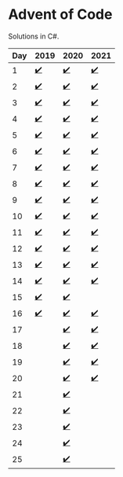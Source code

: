 # Advent of Code
Solutions in C#.

| Day | 2019 | 2020 | 2021                                                                                                       |
|-----|------|------|------------------------------------------------------------------------------------------------------------|
| 1  | [✔️](https://github.com/sindrekjr/AdventOfCode/blob/master/AdventOfCode/Solutions/Year2019/Day01/Day01.cs) | [✔️](https://github.com/sindrekjr/AdventOfCode/blob/master/AdventOfCode/Solutions/Year2020/Day01/Day01.cs) | [✔️](https://github.com/sindrekjr/AdventOfCode/blob/master/AdventOfCode/Solutions/Year2021/Day01/Day01.cs)
| 2  | [✔️](https://github.com/sindrekjr/AdventOfCode/blob/master/AdventOfCode/Solutions/Year2019/Day02/Day02.cs) | [✔️](https://github.com/sindrekjr/AdventOfCode/blob/master/AdventOfCode/Solutions/Year2020/Day02/Day02.cs) | [✔️](https://github.com/sindrekjr/AdventOfCode/blob/master/AdventOfCode/Solutions/Year2021/Day02/Day02.cs)
| 3  | [✔️](https://github.com/sindrekjr/AdventOfCode/blob/master/AdventOfCode/Solutions/Year2019/Day03/Day03.cs) | [✔️](https://github.com/sindrekjr/AdventOfCode/blob/master/AdventOfCode/Solutions/Year2020/Day03/Day03.cs) | [✔️](https://github.com/sindrekjr/AdventOfCode/blob/master/AdventOfCode/Solutions/Year2021/Day03/Day03.cs)
| 4  | [✔️](https://github.com/sindrekjr/AdventOfCode/blob/master/AdventOfCode/Solutions/Year2019/Day04/Day04.cs) | [✔️](https://github.com/sindrekjr/AdventOfCode/blob/master/AdventOfCode/Solutions/Year2020/Day04/Day04.cs) | [✔️](https://github.com/sindrekjr/AdventOfCode/blob/master/AdventOfCode/Solutions/Year2021/Day04/Day04.cs)
| 5  | [✔️](https://github.com/sindrekjr/AdventOfCode/blob/master/AdventOfCode/Solutions/Year2019/Day05/Day05.cs) | [✔️](https://github.com/sindrekjr/AdventOfCode/blob/master/AdventOfCode/Solutions/Year2020/Day05/Day05.cs) | [✔️](https://github.com/sindrekjr/AdventOfCode/blob/master/AdventOfCode/Solutions/Year2021/Day05/Day05.cs)
| 6  | [✔️](https://github.com/sindrekjr/AdventOfCode/blob/master/AdventOfCode/Solutions/Year2019/Day06/Day06.cs) | [✔️](https://github.com/sindrekjr/AdventOfCode/blob/master/AdventOfCode/Solutions/Year2020/Day06/Day06.cs) | [✔️](https://github.com/sindrekjr/AdventOfCode/blob/master/AdventOfCode/Solutions/Year2021/Day06/Day06.cs)
| 7  | [✔️](https://github.com/sindrekjr/AdventOfCode/blob/master/AdventOfCode/Solutions/Year2019/Day07/Day07.cs) | [✔️](https://github.com/sindrekjr/AdventOfCode/blob/master/AdventOfCode/Solutions/Year2020/Day07/Day07.cs) | [✔️](https://github.com/sindrekjr/AdventOfCode/blob/master/AdventOfCode/Solutions/Year2021/Day07/Day07.cs)
| 8  | [✔️](https://github.com/sindrekjr/AdventOfCode/blob/master/AdventOfCode/Solutions/Year2019/Day08/Day08.cs) | [✔️](https://github.com/sindrekjr/AdventOfCode/blob/master/AdventOfCode/Solutions/Year2020/Day08/Day08.cs) | [✔️](https://github.com/sindrekjr/AdventOfCode/blob/master/AdventOfCode/Solutions/Year2021/Day08/Day08.cs)
| 9  | [✔️](https://github.com/sindrekjr/AdventOfCode/blob/master/AdventOfCode/Solutions/Year2019/Day09/Day09.cs) | [✔️](https://github.com/sindrekjr/AdventOfCode/blob/master/AdventOfCode/Solutions/Year2020/Day09/Day09.cs) | [✔️](https://github.com/sindrekjr/AdventOfCode/blob/master/AdventOfCode/Solutions/Year2021/Day09/Day09.cs)
| 10 | [✔️](https://github.com/sindrekjr/AdventOfCode/blob/master/AdventOfCode/Solutions/Year2019/Day10/Day10.cs) | [✔️](https://github.com/sindrekjr/AdventOfCode/blob/master/AdventOfCode/Solutions/Year2020/Day10/Day10.cs) | [✔️](https://github.com/sindrekjr/AdventOfCode/blob/master/AdventOfCode/Solutions/Year2021/Day10/Day10.cs)
| 11 | [✔️](https://github.com/sindrekjr/AdventOfCode/blob/master/AdventOfCode/Solutions/Year2019/Day11/Day11.cs) | [✔️](https://github.com/sindrekjr/AdventOfCode/blob/master/AdventOfCode/Solutions/Year2020/Day11/Day11.cs) | [✔️](https://github.com/sindrekjr/AdventOfCode/blob/master/AdventOfCode/Solutions/Year2021/Day11/Day11.cs)
| 12 | [✔️](https://github.com/sindrekjr/AdventOfCode/blob/master/AdventOfCode/Solutions/Year2019/Day12/Day12.cs) | [✔️](https://github.com/sindrekjr/AdventOfCode/blob/master/AdventOfCode/Solutions/Year2020/Day12/Day12.cs) | [✔️](https://github.com/sindrekjr/AdventOfCode/blob/master/AdventOfCode/Solutions/Year2021/Day12/Day12.cs)
| 13 | [✔️](https://github.com/sindrekjr/AdventOfCode/blob/master/AdventOfCode/Solutions/Year2019/Day13/Day13.cs) | [✔️](https://github.com/sindrekjr/AdventOfCode/blob/master/AdventOfCode/Solutions/Year2020/Day13/Day13.cs) | [✔️](https://github.com/sindrekjr/AdventOfCode/blob/master/AdventOfCode/Solutions/Year2021/Day13/Day13.cs)
| 14 | [✔️](https://github.com/sindrekjr/AdventOfCode/blob/master/AdventOfCode/Solutions/Year2019/Day14/Day14.cs) | [✔️](https://github.com/sindrekjr/AdventOfCode/blob/master/AdventOfCode/Solutions/Year2020/Day14/Day14.cs) | [✔️](https://github.com/sindrekjr/AdventOfCode/blob/master/AdventOfCode/Solutions/Year2021/Day14/Day14.cs)
| 15 | [✔️](https://github.com/sindrekjr/AdventOfCode/blob/master/AdventOfCode/Solutions/Year2019/Day15/Day15.cs) | [✔️](https://github.com/sindrekjr/AdventOfCode/blob/master/AdventOfCode/Solutions/Year2020/Day15/Day15.cs) |
| 16 | [✔️](https://github.com/sindrekjr/AdventOfCode/blob/master/AdventOfCode/Solutions/Year2019/Day16/Day16.cs) | [✔️](https://github.com/sindrekjr/AdventOfCode/blob/master/AdventOfCode/Solutions/Year2020/Day16/Day16.cs) | [✔️](https://github.com/sindrekjr/AdventOfCode/blob/master/AdventOfCode/Solutions/Year2021/Day16/Day16.cs)
| 17 | | [✔️](https://github.com/sindrekjr/AdventOfCode/blob/master/AdventOfCode/Solutions/Year2020/Day17/Day17.cs) | [✔️](https://github.com/sindrekjr/AdventOfCode/blob/master/AdventOfCode/Solutions/Year2021/Day17/Day17.cs)
| 18 | | [✔️](https://github.com/sindrekjr/AdventOfCode/blob/master/AdventOfCode/Solutions/Year2020/Day18/Day18.cs) | [✔️](https://github.com/sindrekjr/AdventOfCode/blob/master/AdventOfCode/Solutions/Year2021/Day18/Day18.cs)
| 19 | | [✔️](https://github.com/sindrekjr/AdventOfCode/blob/master/AdventOfCode/Solutions/Year2020/Day19/Day19.cs) | [✔️](https://github.com/sindrekjr/AdventOfCode/blob/master/AdventOfCode/Solutions/Year2021/Day19/Day19.cs)
| 20 | | [✔️](https://github.com/sindrekjr/AdventOfCode/blob/master/AdventOfCode/Solutions/Year2020/Day20/Day20.cs) | [✔️](https://github.com/sindrekjr/AdventOfCode/blob/master/AdventOfCode/Solutions/Year2021/Day20/Day20.cs)
| 21 | | [✔️](https://github.com/sindrekjr/AdventOfCode/blob/master/AdventOfCode/Solutions/Year2020/Day21/Day21.cs) |
| 22 | | [✔️](https://github.com/sindrekjr/AdventOfCode/blob/master/AdventOfCode/Solutions/Year2020/Day22/Day22.cs) |
| 23 | | [✔️](https://github.com/sindrekjr/AdventOfCode/blob/master/AdventOfCode/Solutions/Year2020/Day23/Day23.cs) |
| 24 | | [✔️](https://github.com/sindrekjr/AdventOfCode/blob/master/AdventOfCode/Solutions/Year2020/Day24/Day24.cs) |
| 25 | | [✔️](https://github.com/sindrekjr/AdventOfCode/blob/master/AdventOfCode/Solutions/Year2020/Day25/Day25.cs) |
